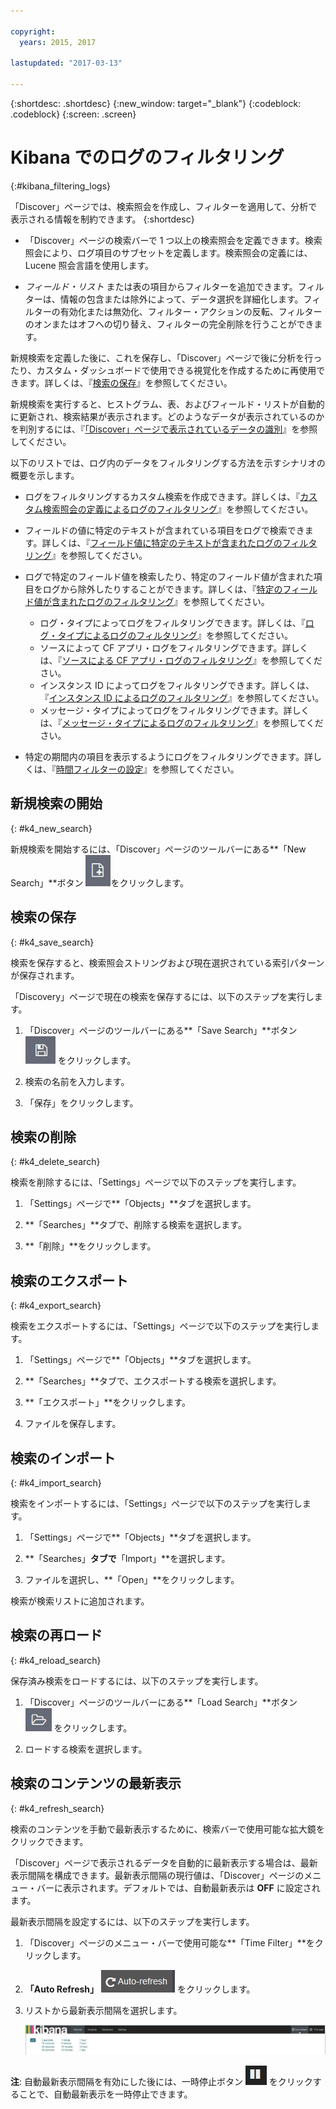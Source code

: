 ```yaml
---

copyright:
  years: 2015, 2017

lastupdated: "2017-03-13"

---
```



{:shortdesc: .shortdesc}
{:new_window: target="_blank"}
{:codeblock: .codeblock}
{:screen: .screen}

# Kibana でのログのフィルタリング
{:#kibana_filtering_logs}

「Discover」ページでは、検索照会を作成し、フィルターを適用して、分析で表示される情報を制約できます。
{:shortdesc}

* 「Discover」ページの検索バーで 1 つ以上の検索照会を定義できます。検索照会により、ログ項目のサブセットを定義します。検索照会の定義には、Lucene 照会言語を使用します。 

* *フィールド・リスト* または表の項目からフィルターを追加できます。フィルターは、情報の包含または除外によって、データ選択を詳細化します。フィルターの有効化または無効化、フィルター・アクションの反転、フィルターのオンまたはオフへの切り替え、フィルターの完全削除を行うことができます。 

新規検索を定義した後に、これを保存し、「Discover」ページで後に分析を行ったり、カスタム・ダッシュボードで使用できる視覚化を作成するために再使用できます。詳しくは、『[検索の保存](logging_kibana_filtering_logs.html#k4_save_search)』を参照してください。

新規検索を実行すると、ヒストグラム、表、およびフィールド・リストが自動的に更新され、検索結果が表示されます。どのようなデータが表示されているのかを判別するには、『[「Discover」ページで表示されているデータの識別](k4_identify_data.html#k4_identify_data)』を参照してください。

以下のリストでは、ログ内のデータをフィルタリングする方法を示すシナリオの概要を示します。

* ログをフィルタリングするカスタム検索を作成できます。詳しくは、『[カスタム検索照会の定義によるログのフィルタリング](k4_filter_queries.html#k4_filter_queries)』を参照してください。

* フィールドの値に特定のテキストが含まれている項目をログで検索できます。詳しくは、『[フィールド値に特定のテキストが含まれたログのフィルタリング](k4_filter_logs_spec_text.html#k4_filter_logs_spec_text)』を参照してください。
 
* ログで特定のフィールド値を検索したり、特定のフィールド値が含まれた項目をログから除外したりすることができます。詳しくは、『[特定のフィールド値が含まれたログのフィルタリング](k4_filter_logs_spec_field.html#k4_filter_logs_spec_field)』を参照してください。

    * ログ・タイプによってログをフィルタリングできます。詳しくは、『[ログ・タイプによるログのフィルタリング](k4_filter_logs_by_log_type.html#k4_filter_logs_by_log_type)』を参照してください。
    * ソースによって CF アプリ・ログをフィルタリングできます。詳しくは、『[ソースによる CF アプリ・ログのフィルタリング](k4_filter_logs_by_source.html#k4_filter_logs_by_source)』を参照してください。
    * インスタンス ID によってログをフィルタリングできます。詳しくは、『[インスタンス ID によるログのフィルタリング](k4_filter_logs_by_instance_id.html#k4_filter_logs_by_instance_id)』を参照してください。   
    * メッセージ・タイプによってログをフィルタリングできます。詳しくは、『[メッセージ・タイプによるログのフィルタリング](k4_filter_cf_logs_by_msg_type.html#k4_filter_cf_logs_by_msg_type)』を参照してください。  
 
* 特定の期間内の項目を表示するようにログをフィルタリングできます。詳しくは、『[時間フィルターの設定](logging_kibana_set_time_filter.html#set_time_filter)』を参照してください。
     

## 新規検索の開始
{: #k4_new_search}

新規検索を開始するには、「Discover」ページのツールバーにある**「New Search」**ボタン ![新規検索](images/k4_new_search_icon.jpg "新規検索")をクリックします。

## 検索の保存 
{: #k4_save_search}

検索を保存すると、検索照会ストリングおよび現在選択されている索引パターンが保存されます。

「Discovery」ページで現在の検索を保存するには、以下のステップを実行します。

1. 「Discover」ページのツールバーにある**「Save Search」**ボタン ![検索の保存](images/k4_save_search_icon.jpg "検索の保存") をクリックします。

2. 検索の名前を入力します。

3. 「保存」をクリックします。 

## 検索の削除
{: #k4_delete_search}

検索を削除するには、「Settings」ページで以下のステップを実行します。

1. 「Settings」ページで**「Objects」**タブを選択します。

2. **「Searches」**タブで、削除する検索を選択します。

3. **「削除」**をクリックします。


## 検索のエクスポート
{: #k4_export_search}

検索をエクスポートするには、「Settings」ページで以下のステップを実行します。

1. 「Settings」ページで**「Objects」**タブを選択します。

2. **「Searches」**タブで、エクスポートする検索を選択します。

3. **「エクスポート」**をクリックします。

4. ファイルを保存します。

## 検索のインポート
{: #k4_import_search}

検索をインポートするには、「Settings」ページで以下のステップを実行します。

1. 「Settings」ページで**「Objects」**タブを選択します。

2. **「Searches」**タブで**「Import」**を選択します。

3. ファイルを選択し、**「Open」**をクリックします。

検索が検索リストに追加されます。


## 検索の再ロード
{: #k4_reload_search}

保存済み検索をロードするには、以下のステップを実行します。

1. 「Discover」ページのツールバーにある**「Load Search」**ボタン ![検索のロード](images/k4_load_icon.jpg "検索のロード") をクリックします。

2. ロードする検索を選択します。 


## 検索のコンテンツの最新表示
{: #k4_refresh_search}

検索のコンテンツを手動で最新表示するために、検索バーで使用可能な拡大鏡をクリックできます。 

「Discover」ページで表示されるデータを自動的に最新表示する場合は、最新表示間隔を構成できます。最新表示間隔の現行値は、「Discover」ページのメニュー・バーに表示されます。デフォルトでは、自動最新表示は **OFF** に設定されます。

最新表示間隔を設定するには、以下のステップを実行します。

1. 「Discover」ページのメニュー・バーで使用可能な**「Time Filter」**をクリックします。

2. **「Auto Refresh」** ![自動最新表示](images/k4_auto_refresh_icon.jpg "自動最新表示") をクリックします。

3. リストから最新表示間隔を選択します。 

    ![最新表示間隔のオプション](images/k4_change_autorefresh.jpg "最新表示間隔のオプション")


**注**: 自動最新表示間隔を有効にした後には、一時停止ボタン ![一時停止](images/k4_auto_refresh_pause_icon.jpg "一時停止") をクリックすることで、自動最新表示を一時停止できます。




